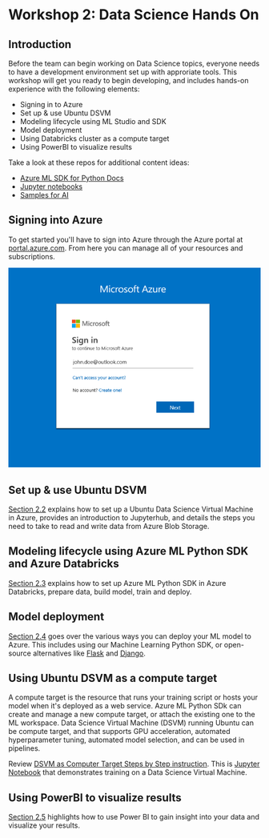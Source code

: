 # Workshop 2: Data Science Hands On

## Introduction

Before the team can begin working on Data Science topics, everyone needs to have a development environment set up with approriate tools. This workshop will get you ready to begin developing, and includes hands-on experience with the following elements:

* Signing in to Azure
* Set up & use Ubuntu DSVM
* Modeling lifecycle using ML Studio and SDK
* Model deployment
* Using Databricks cluster as a compute target
* Using PowerBI to visualize results

Take a look at these repos for additional content ideas:

* [Azure ML SDK for Python Docs](https://docs.microsoft.com/en-us/python/api/overview/azure/ml/intro?view=azure-ml-py)
* [Jupyter notebooks](https://github.com/Azure/MachineLearningNotebooks)
* [Samples for AI](https://github.com/Microsoft/samples-for-ai)

## Signing into Azure

To get started you'll have to sign into Azure through the Azure portal at [portal.azure.com](https://portal.azure.com). From here you can manage all of your resources and subscriptions.

![02-portal-login.png](images/02-portal-login.PNG)

## Set up & use Ubuntu DSVM

[Section 2.2](02.2-DSVM.md) explains how to set up a Ubuntu Data Science Virtual Machine in Azure, provides an introduction to Jupyterhub, and details the steps you need to take to read and write data from Azure Blob Storage.

## Modeling lifecycle using Azure ML Python SDK and Azure Databricks

[Section 2.3](02.3-AMLwithDatabricks.md) explains how to set up Azure ML Python SDK in Azure Databricks, prepare data, build model, train and deploy.

## Model deployment

[Section 2.4](02.4-ModelDeployment.md) goes over the various ways you can deploy your ML model to Azure. This includes using our Machine Learning Python SDK, or open-source alternatives like [Flask](http://flask.pocoo.org/) and [Django](https://www.djangoproject.com/).

## Using Ubuntu DSVM as a compute target

A compute target is the resource that runs your training script or hosts your model when it's deployed as a web service. Azure ML Python SDk can create and manage a new compute target, or attach the existing one to the ML workspace. Data Science Virtual Machine (DSVM) running Ubuntu can be compute target, and that supports GPU acceleration, automated hyperparameter tuning, automated model selection, and can be used in pipelines.

Review [DSVM as Computer Target Steps by Step instruction](https://docs.microsoft.com/en-us/azure/machine-learning/service/how-to-set-up-training-targets#dsvm). This is [Jupyter Notebook](https://github.com/Azure/MachineLearningNotebooks/blob/master/01.getting-started/04.train-on-remote-vm/04.train-on-remote-vm.ipynb) that demonstrates training on a Data Science Virtual Machine.

## Using PowerBI to visualize results

[Section 2.5](02.5-PowerBI.md) highlights how to use Power BI to gain insight into your data and visualize your results.
